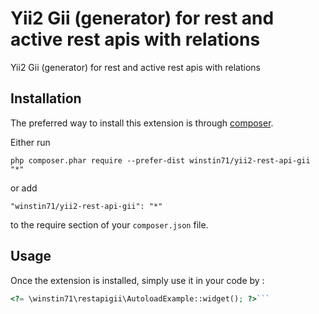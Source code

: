 Yii2 Gii (generator) for rest and active rest apis with relations
=================================================================
Yii2 Gii (generator) for rest and active rest apis with relations

Installation
------------

The preferred way to install this extension is through [composer](http://getcomposer.org/download/).

Either run

```
php composer.phar require --prefer-dist winstin71/yii2-rest-api-gii "*"
```

or add

```
"winstin71/yii2-rest-api-gii": "*"
```

to the require section of your `composer.json` file.


Usage
-----

Once the extension is installed, simply use it in your code by  :

```php
<?= \winstin71\restapigii\AutoloadExample::widget(); ?>```